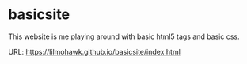 # basicsite
This website is me playing around with basic html5 tags and basic css.

URL:
https://lilmohawk.github.io/basicsite/index.html
